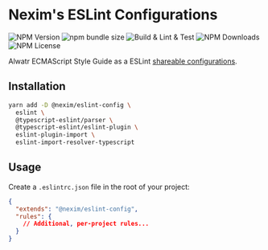 # Nexim's ESLint Configurations

![NPM Version](https://img.shields.io/npm/v/%40nexim%2Feslint-config)
![npm bundle size](https://img.shields.io/bundlephobia/min/%40nexim%2Feslint-config)
![Build & Lint & Test](https://github.com/the-nexim/nanolib/actions/workflows/build-lint-test.yaml/badge.svg)
![NPM Downloads](https://img.shields.io/npm/dm/%40nexim%2Feslint-config)
![NPM License](https://img.shields.io/npm/l/%40nexim%2Feslint-config)

Alwatr ECMAScript Style Guide as a ESLint [shareable configurations](http://eslint.org/docs/developer-guide/shareable-configs.html).

## Installation

```bash
yarn add -D @nexim/eslint-config \
  eslint \
  @typescript-eslint/parser \
  @typescript-eslint/eslint-plugin \
  eslint-plugin-import \
  eslint-import-resolver-typescript
```

## Usage

Create a `.eslintrc.json` file in the root of your project:

```json
{
  "extends": "@nexim/eslint-config",
  "rules": {
    // Additional, per-project rules...
  }
}
```
